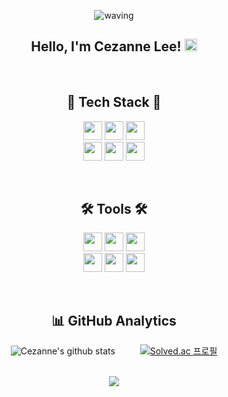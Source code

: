 <div align="center">

![waving](https://capsule-render.vercel.app/api?type=waving&height=200&text=&fontAlign=80&fontAlignY=40&color=gradient)

## Hello, I'm Cezanne Lee! <img src="https://media.giphy.com/media/hvRJCLFzcasrR4ia7z/giphy.gif" width="20px">
   
<!-- - 📫  How to reach me: 
   - Tech Blog: [![Tech Blog Badge](http://img.shields.io/badge/-%20blog-000000?style=flat-square&logo=bookstack&logoColor=white&link=https://alstn2468.github.io/)](https://waytocse.tistory.com/)
-->
<br/>
   
## 🔰 Tech Stack 🔰
<p align="center">
    <img height="30em" src="https://img.shields.io/badge/Unity-000000?style=for-the-badge&logo=unity&logoColor=white"/>
    <img height="30em" src="https://img.shields.io/badge/Android-3DDC84?style=for-the-badge&logo=android&logoColor=white"/>
    <img height="30em" src="https://img.shields.io/badge/Csharp-239120?style=for-the-badge&logo=Csharp&logoColor=white"/>
  <br/>  
    <img height="30em" src="https://img.shields.io/badge/Java-ED8B00?style=for-the-badge&logo=openjdk&logoColor=white"/>
    <img height="30em" src="https://img.shields.io/badge/JavaScript-F7DF1E?style=for-the-badge&logo=javascript&logoColor=white"/>
    <img height="30em" src="https://img.shields.io/badge/Python-3776AB?style=for-the-badge&logo=python&logoColor=white"/>
   <br/>
</p>
<br/>
   
## 🛠 Tools 🛠
<p align="center">
       <img height="30em" src="https://img.shields.io/badge/Xcode-147EFB?style=for-the-badge&logo=xcode&logoColor=white"/>
    <img height="30em" src="https://img.shields.io/badge/VisualStudio-5C2D91?style=for-the-badge&logo=visualstudio&logoColor=white"/>
    <img height="30em" src="https://img.shields.io/badge/VisualStudioCode-007ACC?style=for-the-badge&logo=visualstudiocode&logoColor=white"/>
   <br/>
    <img height="30em" src="https://img.shields.io/badge/Git-F05032?style=for-the-badge&logo=git&logoColor=white"/>
    <img height="30em" src="https://img.shields.io/badge/Github-73398D?style=for-the-badge&logo=github&logoColor=white"/>
    <img height="30em" src="https://img.shields.io/badge/Postman-FF6C37?style=for-the-badge&logo=postman&logoColor=white"/>
   <br/>
</p>
<!--https://simpleicons.org/ -->
<!-- https://dev.to/envoy_/150-badges-for-github-pnk -->
<br/>
   
## 📊 GitHub Analytics

   ![Cezanne's github stats](https://github-readme-stats.vercel.app/api?username=devCez-E&show_icons=true)    
   [![Solved.ac 프로필](http://mazassumnida.wtf/api/v2/generate_badge?boj=devcez82)](https://solved.ac/devcez82)

<br/>
<a href="https://hits.seeyoufarm.com"><img src="https://hits.seeyoufarm.com/api/count/incr/badge.svg?url=https%3A%2F%2Fgithub.com%2FdevCez-E%2Fhit-counter&count_bg=%233F78FF&title_bg=%23FF3C3C&icon=airfrance.svg&icon_color=%23FFFFFF&title=FR&edge_flat=false"/></a>
</div>
